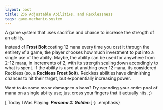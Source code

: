 ```yaml
---
layout: post
title: 236 Adjustable Abilities, and Recklessness
tags: game-mechanic-system
---
```

A game system that uses sacrifice and chance to increase the strength of an ability.

Instead of **Frost Bolt** costing 12 mana every time you cast it through the entirety of a game, the player chooses how much investment to put into a single use of the ability.  Maybe, the ability can be used for anywhere from 2-12 mana, in increments of 2, with its strength scaling down accordingly to what is spent.  If the ability is used at anything over 12 mana, its considered Reckless (so, a **Reckless Frost Bolt**).  Reckless abilities have diminishing chances to hit their target, but exponentially increasing power.

Want to do some major damage to a boss?  Try spending your entire pool of mana on a single ability use; just cross your fingers that it actually hits. ;)

[ Today I Was Playing: ***Persona 4: Golden*** ]
{: .emphasis}

